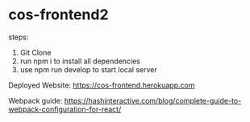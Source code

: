 # cos-frontend2

steps:

1. Git Clone
2. run npm i to install all dependencies
3. use npm run develop to start local server

Deployed Website:
https://cos-frontend.herokuapp.com

Webpack guide:
https://hashinteractive.com/blog/complete-guide-to-webpack-configuration-for-react/
